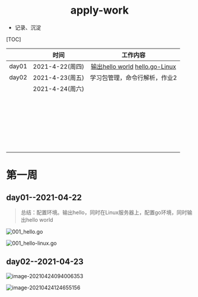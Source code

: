 <center><h1>apply-work</h1></center>

- 记录、沉淀

[TOC]



|       |      时间       |                           工作内容                           |
| :---: | :-------------: | :----------------------------------------------------------: |
| day01 | 2021-4-22(周四) | [输出hello world](https://github.com/nateshao/apply-work/blob/main/upload/001_hello.go.png)   [hello.go-Linux](https://github.com/nateshao/apply-work/blob/main/upload/001_hello-linux.go.png) |
| day02 | 2021-4-23(周五) |                学习包管理，命令行解析，作业2                 |
|       | 2021-4-24(周六) |                                                              |
|       |                 |                                                              |
|       |                 |                                                              |
|       |                 |                                                              |
|       |                 |                                                              |
|       |                 |                                                              |
|       |                 |                                                              |
|       |                 |                                                              |
|       |                 |                                                              |
|       |                 |                                                              |
|       |                 |                                                              |
|       |                 |                                                              |
|       |                 |                                                              |
|       |                 |                                                              |
|       |                 |                                                              |
|       |                 |                                                              |
|       |                 |                                                              |
|       |                 |                                                              |
|       |                 |                                                              |
|       |                 |                                                              |
|       |                 |                                                              |
|       |                 |                                                              |
|       |                 |                                                              |
|       |                 |                                                              |
|       |                 |                                                              |
|       |                 |                                                              |
|       |                 |                                                              |

# 第一周

## day01--2021-04-22

> 总结：配置环境。输出hello，同时在Linux服务器上，配置go环境，同时输出hello world

![001_hello.go](https://nateshao-blog.oss-cn-shenzhen.aliyuncs.com/img/image-20210422231117678.png)

![001_hello-linux.go](https://nateshao-blog.oss-cn-shenzhen.aliyuncs.com/img/image-20210423001738446.png)

## day02--2021-04-23

![image-20210424094006353](https://nateshao-blog.oss-cn-shenzhen.aliyuncs.com/img/image-20210424094006353.png)

![image-20210424124655156](https://nateshao-blog.oss-cn-shenzhen.aliyuncs.com/img/image-20210424124655156.png)